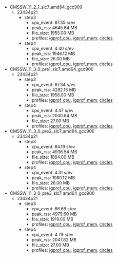 - CMSSW_11_2_1_slc7_amd64_gcc900
  - 23434p21
    - step3
      - cpu_event: 87.35 s/ev
      - peak_rss: 4645.64 MB
      - file_size: 1958.00 MB
      - profiles: [igprof_cpu](https://jpata.web.cern.ch/jpata/cgi-bin/igprof-navigator/releases/11_2_1/23434.21/step3/cpu), [igprof_mem](https://jpata.web.cern.ch/jpata/cgi-bin/igprof-navigator/releases/11_2_1/23434.21/step3/mem), [circles](http://cms-reco-profiling.web.cern.ch/cms-reco-profiling/?local=false&dataset=CMSSW_11_2_1%2Fslc7_amd64_gcc900%2F23434.21%2Fstep3_circles&resource=time_real&colours=default&groups=reco_PhaseII&threshold=0)
    - step4
      - cpu_event: 4.40 s/ev
      - peak_rss: 1946.12 MB
      - file_size: 26.00 MB
      - profiles: [igprof_cpu](https://jpata.web.cern.ch/jpata/cgi-bin/igprof-navigator/releases/11_2_1/23434.21/step4/cpu), [igprof_mem](https://jpata.web.cern.ch/jpata/cgi-bin/igprof-navigator/releases/11_2_1/23434.21/step4/mem), [circles](http://cms-reco-profiling.web.cern.ch/cms-reco-profiling/?local=false&dataset=CMSSW_11_2_1%2Fslc7_amd64_gcc900%2F23434.21%2Fstep4_circles&resource=time_real&colours=default&groups=reco_PhaseII&threshold=0)
- CMSSW_11_3_0_pre1_slc7_amd64_gcc900
  - 23434p21
    - step3
      - cpu_event: 87.34 s/ev
      - peak_rss: 4282.15 MB
      - file_size: 1958.00 MB
      - profiles: [igprof_cpu](https://jpata.web.cern.ch/jpata/cgi-bin/igprof-navigator/releases/11_3_0_pre1/23434.21/step3/cpu), [igprof_mem](https://jpata.web.cern.ch/jpata/cgi-bin/igprof-navigator/releases/11_3_0_pre1/23434.21/step3/mem), [circles](http://cms-reco-profiling.web.cern.ch/cms-reco-profiling/?local=false&dataset=CMSSW_11_3_0_pre1%2Fslc7_amd64_gcc900%2F23434.21%2Fstep3_circles&resource=time_real&colours=default&groups=reco_PhaseII&threshold=0)
    - step4
      - cpu_event: 4.47 s/ev
      - peak_rss: 2000.64 MB
      - file_size: 27.00 MB
      - profiles: [igprof_cpu](https://jpata.web.cern.ch/jpata/cgi-bin/igprof-navigator/releases/11_3_0_pre1/23434.21/step4/cpu), [igprof_mem](https://jpata.web.cern.ch/jpata/cgi-bin/igprof-navigator/releases/11_3_0_pre1/23434.21/step4/mem), [circles](http://cms-reco-profiling.web.cern.ch/cms-reco-profiling/?local=false&dataset=CMSSW_11_3_0_pre1%2Fslc7_amd64_gcc900%2F23434.21%2Fstep4_circles&resource=time_real&colours=default&groups=reco_PhaseII&threshold=0)
- CMSSW_11_3_0_pre2_slc7_amd64_gcc900
  - 23434p21
    - step3
      - cpu_event: 84.19 s/ev
      - peak_rss: 4936.54 MB
      - file_size: 1894.00 MB
      - profiles: [igprof_cpu](https://jpata.web.cern.ch/jpata/cgi-bin/igprof-navigator/releases/11_3_0_pre2/23434.21/step3/cpu), [igprof_mem](https://jpata.web.cern.ch/jpata/cgi-bin/igprof-navigator/releases/11_3_0_pre2/23434.21/step3/mem), [circles](http://cms-reco-profiling.web.cern.ch/cms-reco-profiling/?local=false&dataset=CMSSW_11_3_0_pre2%2Fslc7_amd64_gcc900%2F23434.21%2Fstep3_circles&resource=time_real&colours=default&groups=reco_PhaseII&threshold=0)
    - step4
      - cpu_event: 4.31 s/ev
      - peak_rss: 1980.12 MB
      - file_size: 26.00 MB
      - profiles: [igprof_cpu](https://jpata.web.cern.ch/jpata/cgi-bin/igprof-navigator/releases/11_3_0_pre2/23434.21/step4/cpu), [igprof_mem](https://jpata.web.cern.ch/jpata/cgi-bin/igprof-navigator/releases/11_3_0_pre2/23434.21/step4/mem), [circles](http://cms-reco-profiling.web.cern.ch/cms-reco-profiling/?local=false&dataset=CMSSW_11_3_0_pre2%2Fslc7_amd64_gcc900%2F23434.21%2Fstep4_circles&resource=time_real&colours=default&groups=reco_PhaseII&threshold=0)
- CMSSW_11_3_0_pre3_slc7_amd64_gcc900
  - 23434p21
    - step3
      - cpu_event: 86.66 s/ev
      - peak_rss: 4979.60 MB
      - file_size: 1918.00 MB
      - profiles: [igprof_cpu](https://jpata.web.cern.ch/jpata/cgi-bin/igprof-navigator/releases/11_3_0_pre3/23434.21/step3/cpu), [igprof_mem](https://jpata.web.cern.ch/jpata/cgi-bin/igprof-navigator/releases/11_3_0_pre3/23434.21/step3/mem), [circles](http://cms-reco-profiling.web.cern.ch/cms-reco-profiling/?local=false&dataset=CMSSW_11_3_0_pre3%2Fslc7_amd64_gcc900%2F23434.21%2Fstep3_circles&resource=time_real&colours=default&groups=reco_PhaseII&threshold=0)
    - step4
      - cpu_event: 4.79 s/ev
      - peak_rss: 2047.82 MB
      - file_size: 27.00 MB
      - profiles: [igprof_cpu](https://jpata.web.cern.ch/jpata/cgi-bin/igprof-navigator/releases/11_3_0_pre3/23434.21/step4/cpu), [igprof_mem](https://jpata.web.cern.ch/jpata/cgi-bin/igprof-navigator/releases/11_3_0_pre3/23434.21/step4/mem), [circles](http://cms-reco-profiling.web.cern.ch/cms-reco-profiling/?local=false&dataset=CMSSW_11_3_0_pre3%2Fslc7_amd64_gcc900%2F23434.21%2Fstep4_circles&resource=time_real&colours=default&groups=reco_PhaseII&threshold=0)
